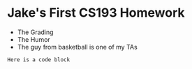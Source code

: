 # Jake's First CS193 Homework

- The Grading
- The Humor
- The guy from basketball is one of my TAs

``` Here is a code block ```
